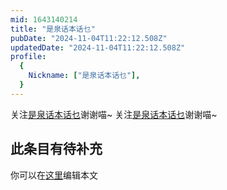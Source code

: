 ```yaml
---
mid: 1643140214
title: "是泉话本话乜"
pubDate: "2024-11-04T11:22:12.508Z"
updatedDate: "2024-11-04T11:22:12.508Z"
profile:
  {
    Nickname: ["是泉话本话乜"],
  }
---
```


关注[是泉话本话乜](https://space.bilibili.com/1643140214)谢谢喵~ 关注[是泉话本话乜](https://space.bilibili.com/1643140214)谢谢喵~

## 此条目有待补充
你可以在[这里](https://github.com/Yuhanawa/VTuber.ICU-Content/edit/master/v/是泉话本话乜/index.md)编辑本文
